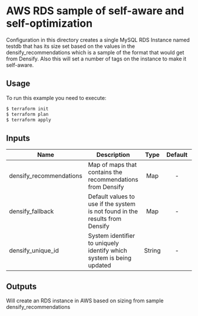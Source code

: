 # AWS RDS sample of self-aware and self-optimization

Configuration in this directory creates a single MySQL RDS Instance named testdb that has its size set based on the values in the densify_recommendations which is a sample of the format that would get from Densify. Also this will set a number of tags on the instance to make it self-aware. 

## Usage

To run this example you need to execute:

```bash
$ terraform init
$ terraform plan
$ terraform apply
```

## Inputs

| Name | Description | Type | Default | Required |
|------|-------------|:----:|:-----:|:-----:|
| densify_recommendations | Map of maps that contains the recommendations from Densify | Map | - | Yes |
| densify_fallback | Default values to use if the system is not found in the results from Densify | Map | - | Yyes |
| densify_unique_id | System identifier to uniquely identify which system is being updated | String | - | Yes |

## Outputs

Will create an RDS instance in AWS based on sizing from sample densify_recommendations